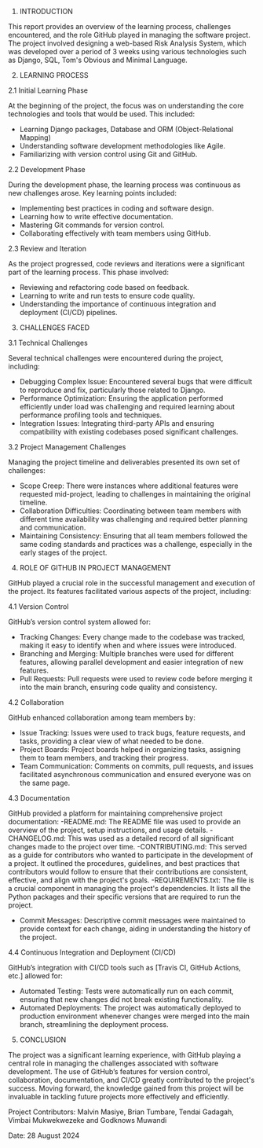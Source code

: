 1. INTRODUCTION
   
This report provides an overview of the learning process, challenges encountered, and the role GitHub played in managing the software project. The project involved designing a web-based Risk Analysis System, which was developed over a period of 3 weeks using various technologies such as Django, SQL, Tom's Obvious and Minimal Language.

2. LEARNING PROCESS
   
2.1 Initial Learning Phase

At the beginning of the project, the focus was on understanding the core technologies and tools that would be used. This included:
- Learning Django packages, Database and ORM (Object-Relational Mapping)
- Understanding software development methodologies like Agile.
- Familiarizing with version control using Git and GitHub.

2.2 Development Phase

During the development phase, the learning process was continuous as new challenges arose. Key learning points included:
- Implementing best practices in coding and software design.
- Learning how to write effective documentation.
- Mastering Git commands for version control.
- Collaborating effectively with team members using GitHub.

2.3 Review and Iteration

As the project progressed, code reviews and iterations were a significant part of the learning process. This phase involved:
- Reviewing and refactoring code based on feedback.
- Learning to write and run tests to ensure code quality.
- Understanding the importance of continuous integration and deployment (CI/CD) pipelines.

3. CHALLENGES FACED

3.1 Technical Challenges

Several technical challenges were encountered during the project, including:
- Debugging Complex Issue: Encountered several bugs that were difficult to reproduce and fix, particularly those related to Django.
- Performance Optimization: Ensuring the application performed efficiently under load was challenging and required learning about performance profiling tools and techniques.
- Integration Issues: Integrating third-party APIs and ensuring compatibility with existing codebases posed significant challenges.

3.2 Project Management Challenges

Managing the project timeline and deliverables presented its own set of challenges:
- Scope Creep: There were instances where additional features were requested mid-project, leading to challenges in maintaining the original timeline.
- Collaboration Difficulties: Coordinating between team members with different time availability was challenging and required better planning and communication.
- Maintaining Consistency: Ensuring that all team members followed the same coding standards and practices was a challenge, especially in the early stages of the project.

4. ROLE OF GITHUB IN PROJECT MANAGEMENT
   
GitHub played a crucial role in the successful management and execution of the project. Its features facilitated various aspects of the project, including:

4.1 Version Control

GitHub’s version control system allowed for:
- Tracking Changes: Every change made to the codebase was tracked, making it easy to identify when and where issues were introduced.
- Branching and Merging: Multiple branches were used for different features, allowing parallel development and easier integration of new features.
- Pull Requests: Pull requests were used to review code before merging it into the main branch, ensuring code quality and consistency.

4.2 Collaboration

GitHub enhanced collaboration among team members by:
- Issue Tracking: Issues were used to track bugs, feature requests, and tasks, providing a clear view of what needed to be done.
- Project Boards: Project boards helped in organizing tasks, assigning them to team members, and tracking their progress.
- Team Communication: Comments on commits, pull requests, and issues facilitated asynchronous communication and ensured everyone was on the same page.

4.3 Documentation

GitHub provided a platform for maintaining comprehensive project documentation:
-README.md: The README file was used to provide an overview of the project, setup instructions, and usage details.
-CHANGELOG.md: This was used as a detailed record of all significant changes made to the project over time.
-CONTRIBUTING.md: This served as a guide for contributors who wanted to participate in the development of a project. It outlined the procedures, guidelines, and best practices that contributors would follow to ensure that their contributions are consistent, effective, and align with the project's goals.
-REQUIREMENTS.txt: The file is a crucial component in managing the project's dependencies. It lists all the Python packages and their specific versions that are required to run the project.
- Commit Messages: Descriptive commit messages were maintained to provide context for each change, aiding in understanding the history of the project.

4.4 Continuous Integration and Deployment (CI/CD)

GitHub’s integration with CI/CD tools such as [Travis CI, GitHub Actions, etc.] allowed for:
- Automated Testing: Tests were automatically run on each commit, ensuring that new changes did not break existing functionality.
- Automated Deployments: The project was automatically deployed to production environment whenever changes were merged into the main branch, streamlining the deployment process.

5. CONCLUSION
   
The project was a significant learning experience, with GitHub playing a central role in managing the challenges associated with software development. The use of GitHub’s features for version control, collaboration, documentation, and CI/CD greatly contributed to the project's success. Moving forward, the knowledge gained from this project will be invaluable in tackling future projects more effectively and efficiently.

Project Contributors: Malvin Masiye, Brian Tumbare, Tendai Gadagah, Vimbai Mukwekwezeke and Godknows Muwandi

Date: 28 August 2024

